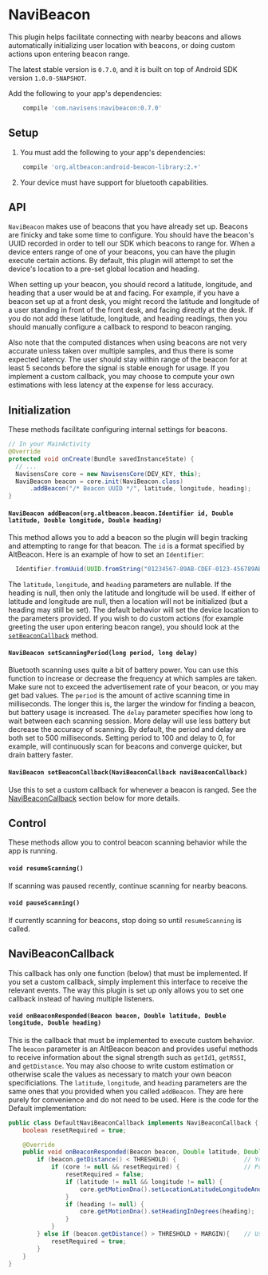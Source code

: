 # NaviBeacon

This plugin helps facilitate connecting with nearby beacons and allows automatically initializing user location with beacons, or doing custom actions upon entering beacon range.

The latest stable version is `0.7.0`, and it is built on top of Android SDK version `1.0.0-SNAPSHOT`.

Add the following to your app's dependencies:

```gradle
    compile 'com.navisens:navibeacon:0.7.0'
```

## Setup

1. You must add the following to your app's dependencies:
```gradle
    compile 'org.altbeacon:android-beacon-library:2.+'
```
2. Your device must have support for bluetooth capabilities.

## API

`NaviBeacon` makes use of beacons that you have already set up. Beacons are finicky and take some time to configure. You should have the beacon's UUID recorded in order to tell our SDK which beacons to range for. When a device enters range of one of your beacons, you can have the plugin execute certain actions. By default, this plugin will attempt to set the device's location to a pre-set global location and heading.

When setting up your beacon, you should record a latitude, longitude, and heading that a user would be at and facing. For example, if you have a beacon set up at a front desk, you might record the latitude and longitude of a user standing in front of the front desk, and facing directly at the desk. If you do not add these latitude, longitude, and heading readings, then you should manually configure a callback to respond to beacon ranging.

Also note that the computed distances when using beacons are not very accurate unless taken over multiple samples, and thus there is some expected latency. The user should stay within range of the beacon for at least 5 seconds before the signal is stable enough for usage. If you implement a custom callback, you may choose to compute your own estimations with less latency at the expense for less accuracy.

## Initialization

These methods facilitate configuring internal settings for beacons.

```java
// In your MainActivity
@Override
protected void onCreate(Bundle savedInstanceState) {
  // ...
  NavisensCore core = new NavisensCore(DEV_KEY, this);
  NaviBeacon beacon = core.init(NaviBeacon.class)
      .addBeacon("/* Beacon UUID */", latitude, longitude, heading);
}
```

#### `NaviBeacon addBeacon(org.altbeacon.beacon.Identifier id, Double latitude, Double longitude, Double heading)`

This method allows you to add a beacon so the plugin will begin tracking and attempting to range for that beacon. The `id` is a format specified by AltBeacon. Here is an example of how to set an `Identifier`:

```java
  Identifier.fromUuid(UUID.fromString("01234567-89AB-CDEF-0123-456789ABCDEF"))
```

The `latitude`, `longitude`, and `heading` parameters are nullable. If the heading is null, then only the latitude and longitude will be used. If either of latitude and longitude are null, then a location will not be initialized (but a heading may still be set). The default behavior will set the device location to the parameters provided. If you wish to do custom actions (for example greeting the user upon entering beacon range), you should look at the [`setBeaconCallback`](#navibeacon-setbeaconcallbacknavibeaconcallback-navibeaconcallback) method.

#### `NaviBeacon setScanningPeriod(long period, long delay)`

Bluetooth scanning uses quite a bit of battery power. You can use this function to increase or decrease the frequency at which samples are taken. Make sure not to exceed the advertisement rate of your beacon, or you may get bad values. The `period` is the amount of active scanning time in milliseconds. The longer this is, the larger the window for finding a beacon, but battery usage is increased. The `delay` parameter specifies how long to wait between each scanning session. More delay will use less battery but decrease the accuracy of scanning. By default, the period and delay are both set to 500 milliseconds. Setting period to 100 and delay to 0, for example, will continuously scan for beacons and converge quicker, but drain battery faster.

#### `NaviBeacon setBeaconCallback(NaviBeaconCallback naviBeaconCallback)`

Use this to set a custom callback for whenever a beacon is ranged. See the [NaviBeaconCallback](#navibeaconcallback) section below for more details.

## Control

These methods allow you to control beacon scanning behavior while the app is running.

#### `void resumeScanning()`

If scanning was paused recently, continue scanning for nearby beacons.

#### `void pauseScanning()`

If currently scanning for beacons, stop doing so until `resumeScanning` is called.

## NaviBeaconCallback

This callback has only one function (below) that must be implemented. If you set a custom callback, simply implement this interface to receive the relevant events. The way this plugin is set up only allows you to set one callback instead of having multiple listeners.

#### `void onBeaconResponded(Beacon beacon, Double latitude, Double longitude, Double heading)`

This is the callback that must be implemented to execute custom behavior. The `beacon` parameter is an AltBeacon beacon and provides useful methods to receive information about the signal strength such as `getId1`, `getRSSI`, and `getDistance`. You may also choose to write custom estimation or otherwise scale the values as necessary to match your own beacon specificiations. The `latitude`, `longitude`, and `heading` parameters are the same ones that you provided when you called `addBeacon`. They are here purely for convenience and do not need to be used. Here is the code for the Default implementation:

```java
public class DefaultNaviBeaconCallback implements NaviBeaconCallback {
    boolean resetRequired = true;

    @Override
    public void onBeaconResponded(Beacon beacon, Double latitude, Double longitude, Double heading) {
        if (beacon.getDistance() < THRESHOLD) {                   // You must be within THRESHOLD distance from beacon
            if (core != null && resetRequired) {                  // Prevent continuously setting of the device location
                resetRequired = false;
                if (latitude != null && longitude != null) {
                    core.getMotionDna().setLocationLatitudeLongitudeAndHeadingInDegrees(latitude, longitude, lastHeading);
                }
                if (heading != null) {
                    core.getMotionDna().setHeadingInDegrees(heading);
                }
            }
        } else if (beacon.getDistance() > THRESHOLD + MARGIN){    // User has left the beacon's margin
            resetRequired = true;
        }
    }
}
```
